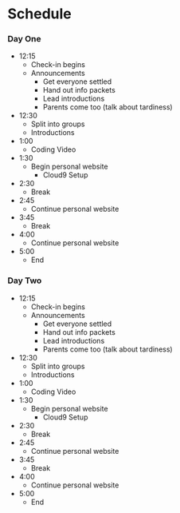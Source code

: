 # Schedule



### Day One
- 12:15
  - Check-in begins
  - Announcements
    - Get everyone settled
    - Hand out info packets
    - Lead introductions
    - Parents come too (talk about tardiness)
- 12:30
  - Split into groups
  - Introductions
- 1:00
  - Coding Video
- 1:30
  - Begin personal website
    - Cloud9 Setup
- 2:30
  - Break
- 2:45
  - Continue personal website
- 3:45
  - Break
- 4:00
  - Continue personal website
- 5:00
  - End

### Day Two
- 12:15
  - Check-in begins
  - Announcements
    - Get everyone settled
    - Hand out info packets
    - Lead introductions
    - Parents come too (talk about tardiness)
- 12:30
  - Split into groups
  - Introductions
- 1:00
  - Coding Video
- 1:30
  - Begin personal website
    - Cloud9 Setup
- 2:30
  - Break
- 2:45
  - Continue personal website
- 3:45
  - Break
- 4:00
  - Continue personal website
- 5:00
  - End